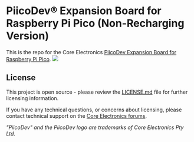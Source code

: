 # PiicoDev® Expansion Board for Raspberry Pi Pico (Non-Recharging Version)
This is the repo for the Core Electronics [PiicoDev Expansion Board for Raspberry Pi Pico](https://core-electronics.com.au/catalog/product/view/sku/CE08670).
[![](https://core-electronics.com.au/media/catalog/product/p/i/piicodev-expansion-board-for-pico_1.jpg)](https://core-electronics.com.au/catalog/product/view/sku/CE08670)

## License
This project is open source - please review the [LICENSE.md](LICENSE.md) file for further licensing information.

If you have any technical questions, or concerns about licensing, please contact technical support on the [Core Electronics forums](https://forum.core-electronics.com.au/).


*\"PiicoDev\" and the PiicoDev logo are trademarks of Core Electronics Pty Ltd.*
